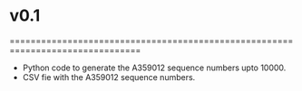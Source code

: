 # v0.1
===============================================================================

- Python code to generate the A359012 sequence numbers upto 10000.
- CSV fie with the A359012 sequence numbers.
